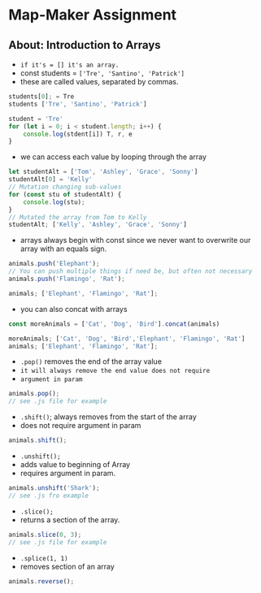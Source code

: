 # Map-Maker Assignment 
## About: Introduction to Arrays

* `if it's = [] it's an array.`
* const students = `['Tre', 'Santino', 'Patrick']`
* these are called values, separated by commas.

```javascript 
students[0]; = Tre
students ['Tre', 'Santino', 'Patrick']
```
``` javascript 
student = 'Tre'
for (let i = 0; i < student.length; i++) {
    console.log(stdent[i]) T, r, e
}
```
* we can access each value by looping through the array 

```javascript 
let studentAlt = ['Tom', 'Ashley', 'Grace', 'Sonny']
studentAlt[0] = 'Kelly'
// Mutation changing sub-values 
for (const stu of studentAlt) {
    console.log(stu);
}
// Mutated the array from Tom to Kelly
studentAlt; ['Kelly', 'Ashley', 'Grace', 'Sonny'] 
```
* arrays always begin with const since we never want to overwrite our array with an equals sign.

```javascript 
animals.push('Elephant');
// You can push multiple things if need be, but often not necessary
animals.push('Flamingo', 'Rat');

animals; ['Elephant', 'Flamingo', 'Rat'];
```
* you can also concat with arrays

```javascript 
const moreAnimals = ['Cat', 'Dog', 'Bird'].concat(animals)

moreAnimals; ['Cat', 'Dog', 'Bird','Elephant', 'Flamingo', 'Rat']
animals; ['Elephant', 'Flamingo', 'Rat'];
```
* `.pop()` removes the end of the array value 
* `it will always remove the end value does not require`
* `argument in param`
```javascript 
animals.pop();
// see .js file for example
```
* `.shift()`; always removes from the start of the array
* does not require argument in param

```javascript
animals.shift();
```
* `.unshift();` 
* adds value to beginning of Array 
* requires argument in param.
```javascript 
animals.unshift('Shark');
// see .js fro example 
```
* `.slice();`
* returns a section of the array.
```javascript 
animals.slice(0, 3);
// see .js file for example
```
* `.splice(1, 1)`
* removes section of an array 
```javascript
animals.reverse();
```


